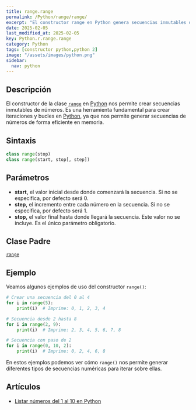 ```yaml
---
title: range.range
permalink: /Python/range/range/
excerpt: "El constructor range en Python genera secuencias inmutables de números para iteraciones."
date: 2025-02-05
last_modified_at: 2025-02-05
key: Python.r.range.range
category: Python
tags: [constructor python,python 2]
image: "/assets/images/python.png"
sidebar:
  nav: python
---
```


## Descripción


El constructor de la clase [`range`](https://www.w3api.com/Python/range/) en [Python](https://www.manualweb.net/python/) nos permite crear secuencias inmutables de números. Es una herramienta fundamental para crear iteraciones y bucles en [Python](https://www.manualweb.net/python/), ya que nos permite generar secuencias de números de forma eficiente en memoria.


## Sintaxis


```python
class range(stop)
class range(start, stop[, step])
```


## Parámetros

- **start,** el valor inicial desde donde comenzará la secuencia. Si no se especifica, por defecto será 0.
- **step,** el incremento entre cada número en la secuencia. Si no se especifica, por defecto será 1.
- **stop,** el valor final hasta donde llegará la secuencia. Este valor no se incluye. Es el único parámetro obligatorio.

## Clase Padre


[`range`](https://www.w3api.com/Python/range/)


## Ejemplo


Veamos algunos ejemplos de uso del constructor `range()`:


```python
# Crear una secuencia del 0 al 4
for i in range(5):
    print(i)  # Imprime: 0, 1, 2, 3, 4

# Secuencia desde 2 hasta 8
for i in range(2, 9):
    print(i)  # Imprime: 2, 3, 4, 5, 6, 7, 8

# Secuencia con paso de 2
for i in range(0, 10, 2):
    print(i)  # Imprime: 0, 2, 4, 6, 8
```


En estos ejemplos podemos ver cómo `range()` nos permite generar diferentes tipos de secuencias numéricas para iterar sobre ellas.


## Artículos

- [Listar números del 1 al 10 en Python](https://lineadecodigo.com/python/listar-numeros-del-1-al-10-en-python/)

